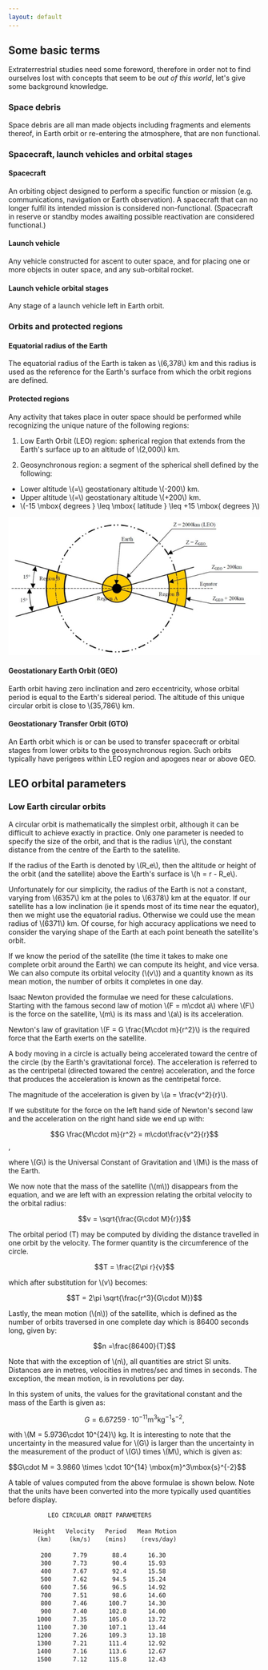 ```yaml
---
layout: default
---
```


## Some basic terms

Extraterrestrial studies need some foreword, therefore in order not to find ourselves lost with concepts that seem to be *out of this world*, let's give some background knowledge.

### Space debris

Space debris are all man made objects including fragments and elements thereof, in Earth orbit or re-entering the atmosphere, that are non functional.

### Spacecraft, launch vehicles and orbital stages

#### Spacecraft
An orbiting object designed to perform a specific function or mission (e.g. communications, navigation or Earth observation).  A spacecraft that can no longer fulfil its intended mission is considered non-functional.  (Spacecraft in reserve or standby modes awaiting possible reactivation are considered functional.)  
#### Launch vehicle
Any vehicle constructed for ascent to outer space, and for placing one or more objects in outer space, and any sub-orbital rocket.
#### Launch vehicle orbital stages
Any stage of a launch vehicle left in Earth orbit.    
### Orbits and protected regions

#### Equatorial radius of the Earth

The equatorial radius of the Earth is taken as \\(6,378\\) km and this radius is used as the reference for the Earth's surface from which the orbit regions are defined.

#### Protected regions

Any activity that takes place in outer space should be performed while recognizing the unique nature of the following regions:

1. Low Earth Orbit (LEO) region: spherical region that extends from the Earth's surface up to an altitude of \\(2,000\\) km.

2. Geosynchronous region: a segment of the spherical shell defined by the following:
  - Lower altitude \\(=\\) geostationary altitude \\(-200\\) km.
  - Upper altitude \\(=\\) geostationary altitude \\(+200\\) km.
  - \\(-15 \mbox{ degrees }  \leq \mbox{ latitude } \leq +15 \mbox{ degrees }\\)

  <img class="centered" src="/assets/img/regions.jpg" />


#### Geostationary Earth Orbit (GEO)
Earth orbit having zero inclination and zero eccentricity, whose orbital period is equal to the Earth's sidereal period. The altitude of this unique circular orbit is close to \\(35,786\\) km.

#### Geostationary Transfer Orbit (GTO)
An Earth orbit which is or can be used to transfer spacecraft or orbital stages from lower orbits to the geosynchronous region.  Such orbits typically have perigees within LEO region and apogees near or above GEO.

## LEO orbital parameters

### Low Earth circular orbits

A circular orbit is mathematically the simplest orbit, although it can be difficult to achieve exactly in practice. Only one parameter is needed to specify the size of the orbit, and that is the radius \\(r\\), the constant distance from the centre of the Earth to the satellite.

If the radius of the Earth is denoted by \\(R\_e\\), then the altitude or height of the orbit (and the satellite) above the Earth's surface is \\(h = r - R\_e\\).

Unfortunately for our simplicity, the radius of the Earth is not a constant, varying from \\(6357\\) km at the poles to \\(6378\\) km at the equator. If our satellite has a low inclination (ie it spends most of its time near the equator), then we might use the equatorial radius. Otherwise we could use the mean radius of \\(6371\\) km. Of course, for high accuracy applications we need to consider the varying shape of the Earth at each point beneath the satellite's orbit.

If we know the period of the satellite (the time it takes to make one complete orbit around the Earth) we can compute its height, and vice versa. We can also compute its orbital velocity (\\(v\\)) and a quantity known as its mean motion, the number of orbits it completes in one day.

Isaac Newton provided the formulae we need for these calculations. Starting with the famous second law of motion \\(F = m\cdot a\\) where \\(F\\) is the force on the satellite, \\(m\\) is its mass and \\(a\\) is its acceleration.

Newton's law of gravitation \\(F = G \frac{M\cdot m}{r^2}\\) is the required force that the Earth exerts on the satellite.

A body moving in a circle is actually being accelerated toward the centre of the circle (by the Earth's gravitational force). The acceleration is referred to as the centripetal (directed towared the centre) acceleration, and the force that produces the acceleration is known as the centripetal force.

The magnitude of the acceleration is given by \\(a = \frac{v^2}{r}\\).

If we substitute for the force on the left hand side of Newton's second law and the acceleration on the right hand side we end up with:

$$G \frac{M\cdot m}{r^2} = m\cdot\frac{v^2}{r}$$,

where \\(G\\) is the Universal Constant of Gravitation and \\(M\\) is the mass of the Earth.

We now note that the mass of the satellite (\\(m\\)) disappears from the equation, and we are left with an expression relating the orbital velocity to the orbital radius:

$$v = \sqrt{\frac{G\cdot M}{r}}$$

The orbital period (T) may be computed by dividing the distance travelled in one orbit by the velocity. The former quantity is the circumference of the circle.

$$T = \frac{2\pi r}{v}$$

which after substitution for \\(v\\) becomes:

$$T = 2\pi \sqrt{\frac{r^3}{G\cdot M}}$$

Lastly, the mean motion (\\(n\\)) of the satellite, which is defined as the number of orbits traversed in one complete day which is 86400 seconds long, given by:

$$n =\frac{86400}{T}$$

Note that with the exception of \\(n\\), all quantities are strict SI units. Distances are in metres, velocities in metres/sec and times in seconds. The exception, the mean motion, is in revolutions per day.

In this system of units, the values for the gravitational constant and the mass of the Earth is given as:

$$G = 6.67259\cdot 10^{-11} \mbox{m}^3\mbox{kg}^{-1}\mbox{s}^{-2},$$

with \\(M = 5.9736\cdot 10^{24}\\) kg. It is interesting to note that the uncertainty in the measured value for \\(G\\) is larger than the uncertainty in the measurement of the product of \\(G\\) times \\(M\\), which is given as:
<p id="kepler">
$$G\cdot M = 3.9860 \times \cdot 10^{14} \mbox{m}^3\mbox{s}^{-2}$$
</p>
A table of values computed from the above formulae is shown below. Note that the units have been converted into the more typically used quantities before display.

               LEO CIRCULAR ORBIT PARAMETERS

           Height   Velocity   Period   Mean Motion
            (km)     (km/s)    (mins)    (revs/day)

             200      7.79       88.4      16.30
             300      7.73       90.4      15.93
             400      7.67       92.4      15.58
             500      7.62       94.5      15.24
             600      7.56       96.5      14.92
             700      7.51       98.6      14.60
             800      7.46      100.7      14.30
             900      7.40      102.8      14.00
            1000      7.35      105.0      13.72
            1100      7.30      107.1      13.44
            1200      7.26      109.3      13.18
            1300      7.21      111.4      12.92
            1400      7.16      113.6      12.67
            1500      7.12      115.8      12.43
